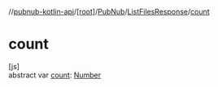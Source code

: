 //[pubnub-kotlin-api](../../../../index.md)/[[root]](../../index.md)/[PubNub](../index.md)/[ListFilesResponse](index.md)/[count](count.md)

# count

[js]\
abstract var [count](count.md): [Number](https://kotlinlang.org/api/latest/jvm/stdlib/kotlin-stdlib/kotlin/-number/index.html)
